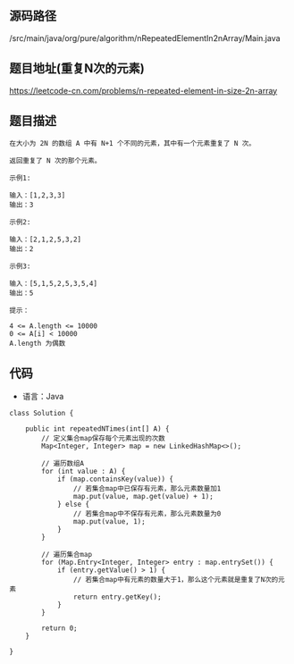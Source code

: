 ## 源码路径

/src/main/java/org/pure/algorithm/nRepeatedElementIn2nArray/Main.java

## 题目地址(重复N次的元素)

https://leetcode-cn.com/problems/n-repeated-element-in-size-2n-array

## 题目描述

```
在大小为 2N 的数组 A 中有 N+1 个不同的元素，其中有一个元素重复了 N 次。

返回重复了 N 次的那个元素。

示例1:

输入：[1,2,3,3]
输出：3

示例2:

输入：[2,1,2,5,3,2]
输出：2

示例3:

输入：[5,1,5,2,5,3,5,4]
输出：5

提示：

4 <= A.length <= 10000
0 <= A[i] < 10000
A.length 为偶数
```

## 代码

- 语言：Java

```
class Solution {

    public int repeatedNTimes(int[] A) {
        // 定义集合map保存每个元素出现的次数
        Map<Integer, Integer> map = new LinkedHashMap<>();

        // 遍历数组A
        for (int value : A) {
            if (map.containsKey(value)) {
                // 若集合map中已保存有元素，那么元素数量加1
                map.put(value, map.get(value) + 1);
            } else {
                // 若集合map中不保存有元素，那么元素数量为0
                map.put(value, 1);
            }
        }

        // 遍历集合map
        for (Map.Entry<Integer, Integer> entry : map.entrySet()) {
            if (entry.getValue() > 1) {
                // 若集合map中有元素的数量大于1，那么这个元素就是重复了N次的元素
                return entry.getKey();
            }
        }

        return 0;
    }

}
```